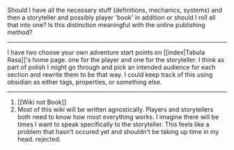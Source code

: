Should I have all the necessary stuff (definitions, mechanics, systems) and then a storyteller and possibly player 'book' in addition or should I roll all that into one? Is this distinction meaningful with the online publishing method?

---

I have two choose your own adventure start points on [[index|Tabula Rasa]]'s home page. one for the player and one for the storyteller. I think as part of polish I might go through and pick an intended audience for each section and rewrite them to be that way. I could keep track of this using obsidian as either tags, properties, or something else.

---

1. [[Wiki not Book]]
2. Most of this wiki will be written agnostically. Players and storytellers both need to know how most everything works. I imagine there will be times I want to speak specifically to the storyteller. This feels like a problem that hasn't occured yet and shouldn't be taking up time in my head.
rejected.